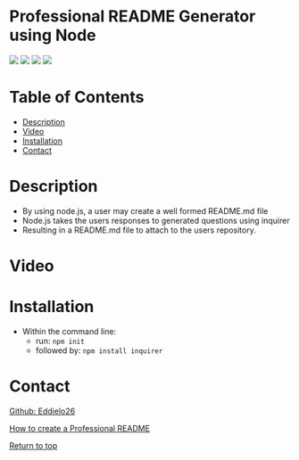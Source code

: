 # Professional README Generator using Node

![](https://img.shields.io/badge/Javascript-blue.svg)
![](https://img.shields.io/badge/inquirer-red.svg)
![](https://img.shields.io/badge/JSON-yellow.svg)
![](https://img.shields.io/badge/node.js-green.svg)

# Table of Contents
* [Description](#description)
* [Video](#video)
* [Installation](#installation)
* [Contact](#contact)

# Description 

* By using node.js, a user may create a well formed README.md file
* Node.js takes the users responses to generated questions using inquirer
* Resulting in a README.md file to attach to the users repository.

# Video




# Installation
* Within the command line:
    * run: <code>npm init</code>
    * followed by: <code>npm install inquirer</code>
   

# Contact
<a href="https://github.com/Eddielo26">Github: Eddielo26</a>


[How to create a Professional README](https://coding-boot-camp.github.io/full-stack/github/professional-readme-guide)

[Return to top](#professional-readme-generator-using-node)

